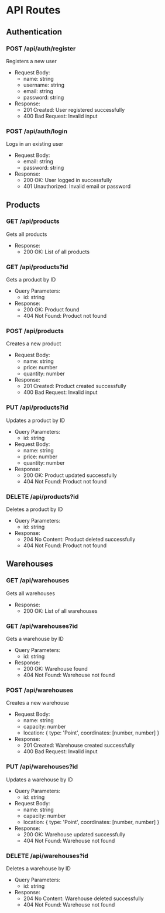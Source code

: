 # API Routes

## Authentication

### POST /api/auth/register

Registers a new user

* Request Body:
	+ name: string
	+ username: string
	+ email: string
	+ password: string
* Response:
	+ 201 Created: User registered successfully
	+ 400 Bad Request: Invalid input

### POST /api/auth/login

Logs in an existing user

* Request Body:
	+ email: string
	+ password: string
* Response:
	+ 200 OK: User logged in successfully
	+ 401 Unauthorized: Invalid email or password

## Products

### GET /api/products

Gets all products

* Response:
	+ 200 OK: List of all products

### GET /api/products?id

Gets a product by ID

* Query Parameters:
	+ id: string
* Response:
	+ 200 OK: Product found
	+ 404 Not Found: Product not found

### POST /api/products

Creates a new product

* Request Body:
	+ name: string
	+ price: number
	+ quantity: number
* Response:
	+ 201 Created: Product created successfully
	+ 400 Bad Request: Invalid input

### PUT /api/products?id

Updates a product by ID

* Query Parameters:
	+ id: string
* Request Body:
	+ name: string
	+ price: number
	+ quantity: number
* Response:
	+ 200 OK: Product updated successfully
	+ 404 Not Found: Product not found

### DELETE /api/products?id

Deletes a product by ID

* Query Parameters:
	+ id: string
* Response:
	+ 204 No Content: Product deleted successfully
	+ 404 Not Found: Product not found

## Warehouses

### GET /api/warehouses

Gets all warehouses

* Response:
	+ 200 OK: List of all warehouses

### GET /api/warehouses?id

Gets a warehouse by ID

* Query Parameters:
	+ id: string
* Response:
	+ 200 OK: Warehouse found
	+ 404 Not Found: Warehouse not found

### POST /api/warehouses

Creates a new warehouse

* Request Body:
	+ name: string
	+ capacity: number
	+ location: {
			type: 'Point',
			coordinates: [number, number]
		}
* Response:
	+ 201 Created: Warehouse created successfully
	+ 400 Bad Request: Invalid input

### PUT /api/warehouses?id

Updates a warehouse by ID

* Query Parameters:
	+ id: string
* Request Body:
	+ name: string
	+ capacity: number
	+ location: {
			type: 'Point',
			coordinates: [number, number]
		}
* Response:
	+ 200 OK: Warehouse updated successfully
	+ 404 Not Found: Warehouse not found

### DELETE /api/warehouses?id

Deletes a warehouse by ID

* Query Parameters:
	+ id: string
* Response:
	+ 204 No Content: Warehouse deleted successfully
	+ 404 Not Found: Warehouse not found
